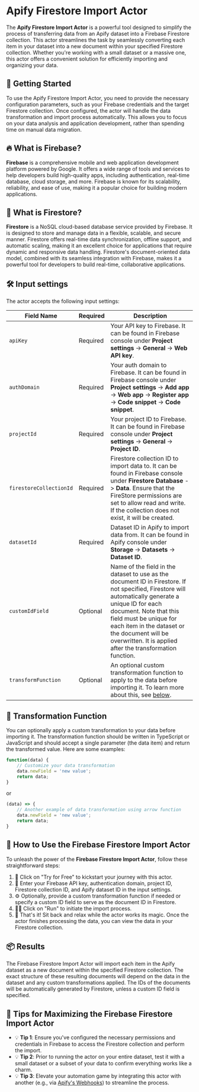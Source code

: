 # Apify Firestore Import Actor

The **Apify Firestore Import Actor** is a powerful tool designed to simplify the process of transferring data from an Apify dataset into a Firebase Firestore collection. This actor streamlines the task by seamlessly converting each item in your dataset into a new document within your specified Firestore collection. Whether you're working with a small dataset or a massive one, this actor offers a convenient solution for efficiently importing and organizing your data.

## 🏁 Getting Started

To use the Apify Firestore Import Actor, you need to provide the necessary configuration parameters, such as your Firebase credentials and the target Firestore collection. Once configured, the actor will handle the data transformation and import process automatically. This allows you to focus on your data analysis and application development, rather than spending time on manual data migration.

## 🔥 What is Firebase?

**Firebase** is a comprehensive mobile and web application development platform powered by Google. It offers a wide range of tools and services to help developers build high-quality apps, including authentication, real-time database, cloud storage, and more. Firebase is known for its scalability, reliability, and ease of use, making it a popular choice for building modern applications.

## 📝 What is Firestore?

**Firestore** is a NoSQL cloud-based database service provided by Firebase. It is designed to store and manage data in a flexible, scalable, and secure manner. Firestore offers real-time data synchronization, offline support, and automatic scaling, making it an excellent choice for applications that require dynamic and responsive data handling. Firestore's document-oriented data model, combined with its seamless integration with Firebase, makes it a powerful tool for developers to build real-time, collaborative applications.


## 🛠️ Input settings

The actor accepts the following input settings:

| **Field Name**          | **Required** | **Description**                                                                                                                                                                                                                                                                                                        |
| ----------------------- | ------------ | ---------------------------------------------------------------------------------------------------------------------------------------------------------------------------------------------------------------------------------------------------------------------------------------------------------------------- |
| `apiKey`                | Required     | Your API key to Firebase. It can be found in Firebase console under **Project settings** -> **General** -> **Web API key**.                                                                                                                                                                                            |
| `authDomain`            | Required     | Your auth domain to Firebase. It can be found in Firebase console under **Project settings** -> **Add app** -> **Web app** -> **Register app** -> **Code snippet** -> **Code snippet**.                                                                                                                                |
| `projectId`             | Required     | Your project ID to Firebase. It can be found in Firebase console under **Project settings** -> **General** -> **Project ID**.                                                                                                                                                                                          |
| `firestoreCollectionId` | Required     | Firestore collection ID to import data to. It can be found in Firebase console under **Firestore Database** -> **Data**. Ensure that the FireStore permissions are set to allow read and write. If the collection does not exist, it will be created.                                                                  |
| `datasetId`             | Required     | Dataset ID in Apify to import data from. It can be found in Apify console under **Storage** -> **Datasets** -> **Dataset ID**.                                                                                                                                                                                         |
| `customIdField`         | Optional     | Name of the field in the dataset to use as the document ID in Firestore. If not specified, Firestore will automatically generate a unique ID for each document. Note that this field must be unique for each item in the dataset or the document will be overwritten. It is applied after the transformation function. |
| `transformFunction`     | Optional     | An optional custom transformation function to apply to the data before importing it. To learn more about this, see [below](#transformation-function).                                                                                                                                                                  |

## 🔄 Transformation Function

You can optionally apply a custom transformation to your data before importing it. The transformation function should be written in TypeScript or JavaScript and should accept a single parameter (the data item) and return the transformed value. Here are some examples:

```typescript
function(data) {
    // Customize your data transformation
    data.newField = 'new value';
    return data;
}
```

or

```javascript
(data) => {
    // Another example of data transformation using arrow function
    data.newField = 'new value';
    return data;
}
```

## 🌟 How to Use the Firebase Firestore Import Actor

To unleash the power of the **Firebase Firestore Import Actor**, follow these straightforward steps:

1. 🔹 Click on "Try for Free" to kickstart your journey with this actor.
2. 📝 Enter your Firebase API key, authentication domain, project ID, Firestore collection ID, and Apify dataset ID in the input settings.
3. ⚙️ Optionally, provide a custom transformation function if needed or specify a custom ID field to serve as the document ID in Firestore.
4. 🏃‍♂️ Click on "Run" to initiate the import process.
5. 🎉 That's it! Sit back and relax while the actor works its magic. Once the actor finishes processing the data, you can view the data in your Firestore collection.

## 📦 Results

The Firebase Firestore Import Actor will import each item in the Apify dataset as a new document within the specified Firestore collection. The exact structure of these resulting documents will depend on the data in the dataset and any custom transformations applied. The IDs of the documents will be automatically generated by Firestore, unless a custom ID field is specified.

## 🚀 Tips for Maximizing the Firebase Firestore Import Actor

- 💡 **Tip 1**: Ensure you've configured the necessary permissions and credentials in Firebase to access the Firestore collection and perform the import.
- 💡 **Tip 2**: Prior to running the actor on your entire dataset, test it with a small dataset or a subset of your data to confirm everything works like a charm.
- 💡 **Tip 3**: Elevate your automation game by integrating this actor with another (e.g., via [Apify's Webhooks](https://docs.apify.com/platform/integrations/webhooks)) to streamline the process.



